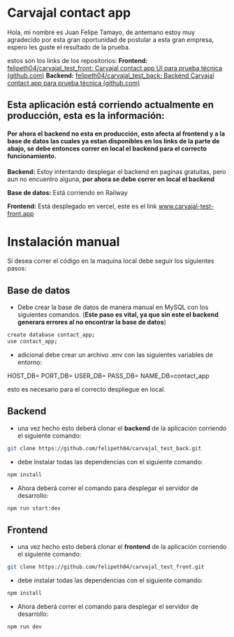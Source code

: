 # Carvajal contact app

Hola, mi nombre es Juan Felipe Tamayo, de antemano estoy muy agradecido por esta gran oportunidad de postular a esta gran empresa, espero les guste el resultado de la prueba.

estos son los links de los repositorios:
**Frontend:** [felipeth04/carvajal_test_front: Carvajal contact app UI para prueba técnica (github.com)](https://github.com/felipeth04/carvajal_test_front)
**Backend:** [felipeth04/carvajal_test_back: Backend Carvajal contact app para prueba técnica (github.com)](https://github.com/felipeth04/carvajal_test_back)

## Esta aplicación está corriendo actualmente en producción, esta es la información:

#### Por ahora el backend no esta en producción, esto afecta al frontend y a la base de datos las cuales ya estan disponibles en los links de la parte de abajo, se debe entonces correr en local el backend para el correcto funcionamiento.

**Backend:** Estoy intentando desplegar el backend en paginas
gratuitas, pero aun no encuentro alguna, **por ahora se debe correr en local el backend**

**Base de datos:** Está corriendo en Railway

**Frontend:** Está desplegado en vercel, este es el link 
<a target="_blank">www.carvajal-test-front.app<a/> 


# Instalación manual

Si desea correr el código en la maquina local debe seguir los siguientes pasos:

## Base de datos
- Debe crear la base de datos de manera manual en MySQL con los siguientes comandos. (**Este paso es vital, ya que sin este el backend generara errores al no encontrar la base de datos**)

```bash
create database contact_app;  
use contact_app;
```
- adicional debe crear un archivo .env con las siguientes variables de entorno:

HOST_DB=
PORT_DB=
USER_DB=
PASS_DB=
NAME_DB=contact_app

esto es necesario para el correcto despliegue en local.

## Backend
- una vez hecho esto deberá clonar el **backend** de la aplicación corriendo el siguiente comando:
```bash
git clone https://github.com/felipeth04/carvajal_test_back.git
```
- debe instalar todas las dependencias con el siguiente comando:
```bash
npm install
```
- Ahora deberá correr el comando para desplegar el servidor de desarrollo:
```bash
npm run start:dev
```
## Frontend
- una vez hecho esto deberá clonar el **frontend** de la aplicación corriendo el siguiente comando:
```bash
git clone https://github.com/felipeth04/carvajal_test_front.git
```
- debe instalar todas las dependencias con el siguiente comando:
```bash
npm install
```
- Ahora deberá correr el comando para desplegar el servidor de desarrollo:
```bash
npm run dev
```